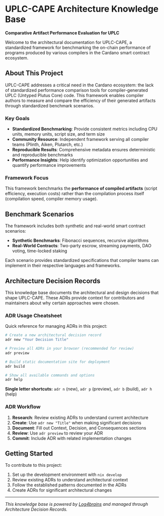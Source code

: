 # UPLC-CAPE Architecture Knowledge Base

**Comparative Artifact Performance Evaluation for UPLC**

Welcome to the architectural documentation for UPLC-CAPE, a standardized framework for benchmarking the on-chain performance of programs produced by various compilers in the Cardano smart contract ecosystem.

## About This Project

UPLC-CAPE addresses a critical need in the Cardano ecosystem: the lack of standardized performance comparison tools for compiler-generated UPLC (Untyped Plutus Core) code. This framework enables compiler authors to measure and compare the efficiency of their generated artifacts through standardized benchmark scenarios.

### Key Goals

- **Standardized Benchmarking**: Provide consistent metrics including CPU units, memory units, script size, and term size
- **Community Resource**: Independent framework serving all compiler teams (Plinth, Aiken, Plutarch, etc.)
- **Reproducible Results**: Comprehensive metadata ensures deterministic and reproducible benchmarks
- **Performance Insights**: Help identify optimization opportunities and quantify performance improvements

### Framework Focus

This framework benchmarks the **performance of compiled artifacts** (script efficiency, execution costs) rather than the compilation process itself (compilation speed, compiler memory usage).

## Benchmark Scenarios

The framework includes both synthetic and real-world smart contract scenarios:

- **Synthetic Benchmarks**: Fibonacci sequences, recursive algorithms
- **Real-World Contracts**: Two-party escrow, streaming payments, DAO voting, time-locked staking

Each scenario provides standardized specifications that compiler teams can implement in their respective languages and frameworks.

## Architecture Decision Records

This knowledge base documents the architectural and design decisions that shape UPLC-CAPE. These ADRs provide context for contributors and maintainers about why certain approaches were chosen.

### ADR Usage Cheatsheet

Quick reference for managing ADRs in this project:

```bash
# Create a new architectural decision record
adr new "Your Decision Title"

# Preview all ADRs in your browser (recommended for review)
adr preview

# Build static documentation site for deployment
adr build

# Show all available commands and options
adr help
```

**Single letter shortcuts:** `adr n` (new), `adr p` (preview), `adr b` (build), `adr h` (help)

### ADR Workflow

1. **Research**: Review existing ADRs to understand current architecture
2. **Create**: Use `adr new "Title"` when making significant decisions
3. **Document**: Fill out Context, Decision, and Consequences sections
4. **Review**: Use `adr preview` to review your ADR
5. **Commit**: Include ADR with related implementation changes

## Getting Started

To contribute to this project:

1. Set up the development environment with `nix develop`
2. Review existing ADRs to understand architectural context
3. Follow the established patterns documented in the ADRs
4. Create ADRs for significant architectural changes

---

*This knowledge base is powered by [Log4brains](https://github.com/thomvaill/log4brains) and managed through Architecture Decision Records.*
